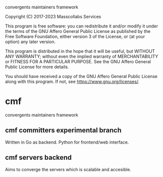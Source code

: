 convergents maintainers framework 

Copyright (C) 2017-2023 Masscollabs Services

This program is free software: you can redistribute it and/or modify it under
the terms of the GNU Affero General Public License as published by the Free
Software Foundation, either version 3 of the License, or (at your option)
any later version.

This program is distributed in the hope that it will be useful, but WITHOUT
ANY WARRANTY; without even the implied warranty of MERCHANTABILITY or FITNESS
FOR A PARTICULAR PURPOSE. See the GNU Affero General Public License for more
details.

You should have received a copy of the GNU Affero General Public License along
with this program. If not, see <https://www.gnu.org/licenses/>.

# cmf

convergents maintainers framework 

## cmf committers experimental branch

Written in Go as backend. Python for frontend/web interface.

## cmf servers backend

Aims to converge the servers which is scalable and accesible.